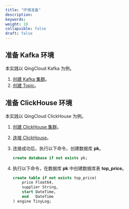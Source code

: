 ```yaml
---
title: "环境准备"
description:  
keywords: 
weight: 10
collapsible: false
draft: false
---
```


## 准备 Kafka 环境

本实践以 QingCloud Kafka 为例。

1. [创建 Kafka 集群](/middware/kafka/quick-start/create_cluster/)。
2. [创建 Topic](/middware/kafka/quick-start/create_resource/)。

## 准备 ClickHouse 环境

本实践以 QingCloud ClickHouse 为例。

1. [创建 ClickHouse 集群](/dwh_bi/clickhouse/quickstart/create_cluster/)。
2. [连接 ClickHouse](/dwh_bi/clickhouse/quickstart/access_clickhouse/)。
2. 连接成功后，执行以下命令，创建数据库 **pk**。

    ```sql
    create database if not exists pk;
    ```

3. 执行以下命令，在数据库 **pk** 中创建数据库表 **top_price**。

    ```sql
    create table if not exists top_price(
        price Float64,
        supplier String,
        start DateTime,
        end   DateTime
    ) engine TinyLog;
    ```
